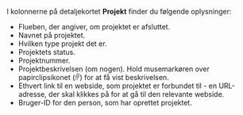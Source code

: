 <!-- markdownlint-disable-file MD041 -->
I kolonnerne på detaljekortet **Projekt** finder du følgende oplysninger:

* Flueben, der angiver, om projektet er afsluttet.
* Navnet på projektet.
* Hvilken type projekt det er.
* Projektets status.
* Projektnummer.
* Projektbeskrivelsen (om nogen). Hold musemarkøren over papirclipsikonet (![ikonet][img1]) for at få vist beskrivelsen.
* Ethvert link til en webside, som projektet er forbundet til - en URL-adresse, der skal klikkes på for at gå til den relevante webside.
* Bruger-ID for den person, som har oprettet projektet.

<!-- Referenced images -->
[img1]: ../../../media/icons/binders.bmp
